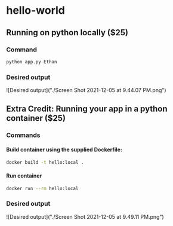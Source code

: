 # hello-world

## Running on python locally ($25)

### Command

```bash
python app.py Ethan
```

### Desired output

![Desired output]("./Screen Shot 2021-12-05 at 9.44.07 PM.png")

## Extra Credit: Running your app in a python container ($25)

### Commands

#### Build container using the supplied Dockerfile:

```bash
docker build -t hello:local .
```

#### Run container

```bash
docker run --rm hello:local
```

### Desired output

![Desired output]("./Screen Shot 2021-12-05 at 9.49.11 PM.png")
